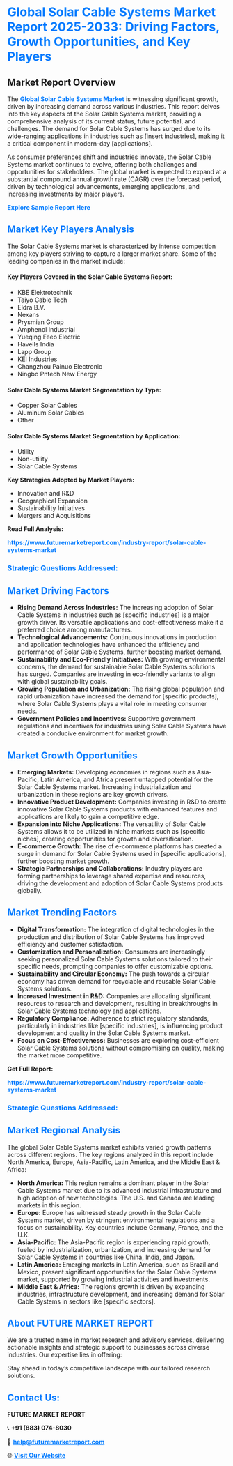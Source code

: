 <h1 style="color: #007BFF;">Global Solar Cable Systems Market Report 2025-2033: Driving Factors, Growth Opportunities, and Key Players</h1>

<section id="overview">
<h2>Market Report Overview</h2>
<p>The <a href="https://www.futuremarketreport.com/industry-report/solar-cable-systems-market" style="color: #007BFF; text-decoration: none;"><strong>Global Solar Cable Systems Market</strong></a> is witnessing significant growth, driven by increasing demand across various industries. This report delves into the key aspects of the Solar Cable Systems market, providing a comprehensive analysis of its current status, future potential, and challenges. The demand for Solar Cable Systems has surged due to its wide-ranging applications in industries such as [insert industries], making it a critical component in modern-day [applications].</p>
<p>As consumer preferences shift and industries innovate, the Solar Cable Systems market continues to evolve, offering both challenges and opportunities for stakeholders. The global market is expected to expand at a substantial compound annual growth rate (CAGR) over the forecast period, driven by technological advancements, emerging applications, and increasing investments by major players.</p>
</section>

<section id="overview">
<p><a href="https://www.futuremarketreport.com/request-sample/reportId=113426" style="color: #007BFF; text-decoration: none;"><strong>Explore Sample Report Here</strong></a></p>
</section>

<section id="key-players">
<h2 style="color: #007BFF;">Market Key Players Analysis</h2>
<p>The Solar Cable Systems market is characterized by intense competition among key players striving to capture a larger market share. Some of the leading companies in the market include:</p>
<h4>Key Players Covered in the Solar Cable Systems Report:</h4>
<ul><li>KBE Elektrotechnik</li><li>Taiyo Cable Tech</li><li>Eldra B.V.</li><li>Nexans</li><li>Prysmian Group</li><li>Amphenol Industrial</li><li>Yueqing Feeo Electric</li><li>Havells India</li><li>Lapp Group</li><li>KEI Industries</li><li>Changzhou Painuo Electronic</li><li>Ningbo Pntech New Energy</li></ul>
<h4>Solar Cable Systems Market Segmentation by Type:</h4>
<ul><li>Copper Solar Cables</li><li>Aluminum Solar Cables</li><li>Other</li></ul>

<h4>Solar Cable Systems Market Segmentation by Application:</h4>
<ul><li>Utility</li><li>Non-utility</li><li>Solar Cable Systems</li></ul>
<p><strong>Key Strategies Adopted by Market Players:</strong></p>
<ul>
<li>Innovation and R&D</li>
<li>Geographical Expansion</li>
<li>Sustainability Initiatives</li>
<li>Mergers and Acquisitions</li>
</ul>
</section>

<section>
<p><strong>Read Full Analysis: </strong></p><a href="https://www.futuremarketreport.com/industry-report/solar-cable-systems-market" style="color: #007BFF; text-decoration: none;"><strong>https://www.futuremarketreport.com/industry-report/solar-cable-systems-market</strong></a>
<h3 style="color: #007BFF;">Strategic Questions Addressed:</h3>
</section>

<section id="driving-factors">
<h2 style="color: #007BFF;">Market Driving Factors</h2>
<ul>
<li><strong>Rising Demand Across Industries:</strong> The increasing adoption of Solar Cable Systems in industries such as [specific industries] is a major growth driver. Its versatile applications and cost-effectiveness make it a preferred choice among manufacturers.</li>
<li><strong>Technological Advancements:</strong> Continuous innovations in production and application technologies have enhanced the efficiency and performance of Solar Cable Systems, further boosting market demand.</li>
<li><strong>Sustainability and Eco-Friendly Initiatives:</strong> With growing environmental concerns, the demand for sustainable Solar Cable Systems solutions has surged. Companies are investing in eco-friendly variants to align with global sustainability goals.</li>
<li><strong>Growing Population and Urbanization:</strong> The rising global population and rapid urbanization have increased the demand for [specific products], where Solar Cable Systems plays a vital role in meeting consumer needs.</li>
<li><strong>Government Policies and Incentives:</strong> Supportive government regulations and incentives for industries using Solar Cable Systems have created a conducive environment for market growth.</li>
</ul>
</section>

<section id="growth-opportunities">
<h2 style="color: #007BFF;">Market Growth Opportunities</h2>
<ul>
<li><strong>Emerging Markets:</strong> Developing economies in regions such as Asia-Pacific, Latin America, and Africa present untapped potential for the Solar Cable Systems market. Increasing industrialization and urbanization in these regions are key growth drivers.</li>
<li><strong>Innovative Product Development:</strong> Companies investing in R&D to create innovative Solar Cable Systems products with enhanced features and applications are likely to gain a competitive edge.</li>
<li><strong>Expansion into Niche Applications:</strong> The versatility of Solar Cable Systems allows it to be utilized in niche markets such as [specific niches], creating opportunities for growth and diversification.</li>
<li><strong>E-commerce Growth:</strong> The rise of e-commerce platforms has created a surge in demand for Solar Cable Systems used in [specific applications], further boosting market growth.</li>
<li><strong>Strategic Partnerships and Collaborations:</strong> Industry players are forming partnerships to leverage shared expertise and resources, driving the development and adoption of Solar Cable Systems products globally.</li>
</ul>
</section>

<section id="trending-factors">
<h2 style="color: #007BFF;">Market Trending Factors</h2>
<ul>
<li><strong>Digital Transformation:</strong> The integration of digital technologies in the production and distribution of Solar Cable Systems has improved efficiency and customer satisfaction.</li>
<li><strong>Customization and Personalization:</strong> Consumers are increasingly seeking personalized Solar Cable Systems solutions tailored to their specific needs, prompting companies to offer customizable options.</li>
<li><strong>Sustainability and Circular Economy:</strong> The push towards a circular economy has driven demand for recyclable and reusable Solar Cable Systems solutions.</li>
<li><strong>Increased Investment in R&D:</strong> Companies are allocating significant resources to research and development, resulting in breakthroughs in Solar Cable Systems technology and applications.</li>
<li><strong>Regulatory Compliance:</strong> Adherence to strict regulatory standards, particularly in industries like [specific industries], is influencing product development and quality in the Solar Cable Systems market.</li>
<li><strong>Focus on Cost-Effectiveness:</strong> Businesses are exploring cost-efficient Solar Cable Systems solutions without compromising on quality, making the market more competitive.</li>
</ul>
</section>

<section>
<p><strong>Get Full Report: </strong></p><a href="https://www.futuremarketreport.com/industry-report/solar-cable-systems-market" style="color: #007BFF; text-decoration: none;"><strong>https://www.futuremarketreport.com/industry-report/solar-cable-systems-market</strong></a>
<h3 style="color: #007BFF;">Strategic Questions Addressed:</h3>
</section>


<section id="regional-analysis">
<h2 style="color: #007BFF;">Market Regional Analysis</h2>
<p>The global Solar Cable Systems market exhibits varied growth patterns across different regions. The key regions analyzed in this report include North America, Europe, Asia-Pacific, Latin America, and the Middle East & Africa:</p>
<ul>
<li><strong>North America:</strong> This region remains a dominant player in the Solar Cable Systems market due to its advanced industrial infrastructure and high adoption of new technologies. The U.S. and Canada are leading markets in this region.</li>
<li><strong>Europe:</strong> Europe has witnessed steady growth in the Solar Cable Systems market, driven by stringent environmental regulations and a focus on sustainability. Key countries include Germany, France, and the U.K.</li>
<li><strong>Asia-Pacific:</strong> The Asia-Pacific region is experiencing rapid growth, fueled by industrialization, urbanization, and increasing demand for Solar Cable Systems in countries like China, India, and Japan.</li>
<li><strong>Latin America:</strong> Emerging markets in Latin America, such as Brazil and Mexico, present significant opportunities for the Solar Cable Systems market, supported by growing industrial activities and investments.</li>
<li><strong>Middle East & Africa:</strong> The region’s growth is driven by expanding industries, infrastructure development, and increasing demand for Solar Cable Systems in sectors like [specific sectors].</li>
</ul>
</section>

<footer>
<h2 style="color: #007BFF;">About FUTURE MARKET REPORT</h2>
<p>We are a trusted name in market research and advisory services, delivering actionable insights and strategic support to businesses across diverse industries. Our expertise lies in offering:</p>

<p>Stay ahead in today’s competitive landscape with our tailored research solutions.</p>

<h2 style="color: #007BFF;">Contact Us:</h2>
<p><strong>FUTURE MARKET REPORT</strong></p>
<p>📞 <strong>+91 (883) 074-8030</strong></p>
<p>📧 <strong><a href="mailto:help@futuremarketreport.com" style="color: #007BFF;">help@futuremarketreport.com</a></strong></p>
<p>🌐 <strong><a href="https://www.futuremarketreport.com/" style="color: #007BFF;">Visit Our Website</a></strong></p>
</footer>